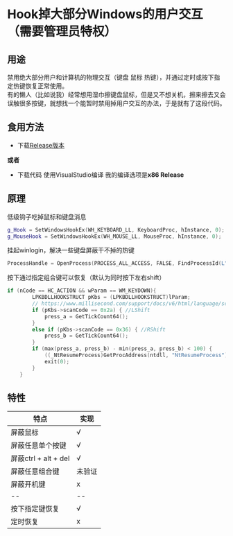 # Hook掉大部分Windows的用户交互（需要管理员特权）

## 用途
禁用绝大部分用户和计算机的物理交互（键盘 鼠标 热键），并通过定时或按下指定热键恢复正常使用。  
有的懒人（比如说我）经常想用湿巾擦键盘鼠标，但是又不想关机，擦来擦去又会误触很多按键，就想找一个能暂时禁用掉用户交互的办法，于是就有了这段代码。   

## 食用方法
- 下载[Release版本](TODO://ADD_Release)  

**或者**
- 下载代码 使用VisualStudio编译 我的编译选项是**x86 Release**  

## 原理
低级钩子吃掉鼠标和键盘消息
```cpp
g_Hook = SetWindowsHookEx(WH_KEYBOARD_LL, KeyboardProc, hInstance, 0);
g_MouseHook = SetWindowsHookEx(WH_MOUSE_LL, MouseProc, hInstance, 0);
```
挂起winlogin，解决一些键盘屏蔽干不掉的热键
```cpp
ProcessHandle = OpenProcess(PROCESS_ALL_ACCESS, FALSE, FindProcessId(L"winlogon.exe"));
```

按下通过指定组合键可以恢复（默认为同时按下左右shift）
```cpp
if (nCode == HC_ACTION && wParam == WM_KEYDOWN){
		LPKBDLLHOOKSTRUCT pKbs = (LPKBDLLHOOKSTRUCT)lParam;
		// https://www.millisecond.com/support/docs/v6/html/language/scancodes.htm
		if (pKbs->scanCode == 0x2a) { //LShift
			press_a = GetTickCount64();
		}
		else if (pKbs->scanCode == 0x36) { //RShift
			press_b = GetTickCount64();
		}
		if (max(press_a, press_b) - min(press_a, press_b) < 100) {
			((_NtResumeProcess)GetProcAddress(ntdll, "NtResumeProcess"))(ProcessHandle);
			exit(0);
		}
	}
```

## 特性
| 特点 | 实现 |
-- | -- 
屏蔽鼠标 | √
屏蔽任意单个按键 | √
屏蔽ctrl + alt + del | √
屏蔽任意组合键 | 未验证
屏蔽开机键 | x
-- | -- 
按下指定键恢复 | √
定时恢复 | x
